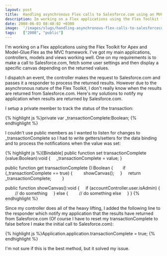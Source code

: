 ```yaml
---
layout: post
title:  Handling asynchronous Flex calls to Salesforce.com using an MVC framework
description: Im working on a Flex applications using the Flex Toolkit for Apex and Model-Glue-Flex as the MVC framework. Ive got my main applications, controllers, models and views working well. One on my requirements is to make a call to Salesforce.com, fetch some user settings and then display a specific canvas depending on the returned values. I dispatch an event, the controller makes the request to Salesforce.com and passes it a responder to process the returned results. However due to the asynchronous n
date: 2008-06-03 08:48:02 +0300
image:  '/images/slugs/handling-asynchronous-flex-calls-to-salesforcecom-using-an-mvc-framework.jpg'
tags:   ["2008", "public"]
---
```

<p>I'm working on a Flex applications using the Flex Toolkit for Apex and Model-Glue:Flex as the MVC framework. I've got my main applications, controllers, models and views working well. One on my requirements is to make a call to Salesforce.com, fetch some user settings and then display a specific canvas depending on the returned values.</p>
<p>I dispatch an event, the controller makes the request to Salesforce.com and passes it a responder to process the returned results. However due to the asynchronous nature of the Flex Toolkit, I don't really know when the results are returned from Salesforce.com. Here's my solutions to notify my application when results are returned by Salesforce.com.</p>
<p>I setup a private member to track the status of the transaction:</p>
{% highlight js %}private var _transactionComplete:Boolean;
{% endhighlight %}
<p>I couldn't use public members as I wanted to listen for changes to _transactionComplete so I had to write getters/setters for the data binding and to process the notifications when the value was set:</p>
{% highlight js %}[Bindable]
public function set transactionComplete (value:Boolean):void
{
    _transactionComplete = value;
}

public function get transactionComplete ():Boolean
{   
    if (_transactionComplete == true) {
        showCanvas();
    }
    return _transactionComplete;        
}

public function showCanvas():void {
    if (accountController.user.isAdmin) {
        // do something
    } else {
        // do something else
    }
}
{% endhighlight %}
<p>Since my controller does all of the heavy lifting, I added the following line to the responder which notify my application that the results have returned from Salesforce.com (Of course I have to reset my transactionComplete to false before I make the initial call to Salesforce.com):</p>
{% highlight js %}Application.application.transactionComplete = true;
{% endhighlight %}
<p>I'm not sure if this is the best method, but it solved my issue.</p>

